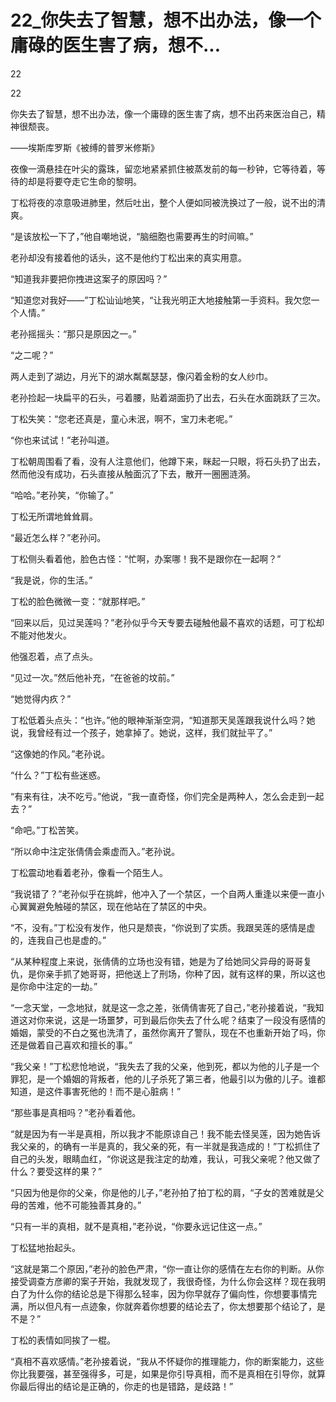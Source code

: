 # 22_你失去了智慧，想不出办法，像一个庸碌的医生害了病，想不...

22

22

你失去了智慧，想不出办法，像一个庸碌的医生害了病，想不出药来医治自己，精神很颓丧。

——埃斯库罗斯《被缚的普罗米修斯》

夜像一滴悬挂在叶尖的露珠，留恋地紧紧抓住被蒸发前的每一秒钟，它等待着，等待的却是将要夺走它生命的黎明。

丁松将夜的凉意吸进肺里，然后吐出，整个人便如同被洗换过了一般，说不出的清爽。

“是该放松一下了，”他自嘲地说，“脑细胞也需要再生的时间嘛。”

老孙却没有接着他的话头，这不是他约丁松出来的真实用意。

“知道我非要把你拽进这案子的原因吗？”

“知道您对我好——”丁松讪讪地笑，“让我光明正大地接触第一手资料。我欠您一个人情。”

老孙摇摇头：“那只是原因之一。”

“之二呢？”

两人走到了湖边，月光下的湖水粼粼瑟瑟，像闪着金粉的女人纱巾。

老孙捡起一块扁平的石头，弓着腰，贴着湖面扔了出去，石头在水面跳跃了三次。

丁松失笑：“您老还真是，童心未泯，啊不，宝刀未老呢。”

“你也来试试！”老孙叫道。

丁松朝周围看了看，没有人注意他们，他蹲下来，眯起一只眼，将石头扔了出去，然而他没有成功，石头直接从触面沉了下去，散开一圈圈涟漪。

“哈哈。”老孙笑，“你输了。”

丁松无所谓地耸耸肩。

“最近怎么样？”老孙问。

丁松侧头看着他，脸色古怪：“忙啊，办案哪！我不是跟你在一起啊？”

“我是说，你的生活。”

丁松的脸色微微一变：“就那样吧。”

“回来以后，见过吴莲吗？”老孙似乎今天专要去碰触他最不喜欢的话题，可丁松却不能对他发火。

他强忍着，点了点头。

“见过一次。”然后他补充，“在爸爸的坟前。”

“她觉得内疚？”

丁松低着头点头：“也许。”他的眼神渐渐空洞，“知道那天吴莲跟我说什么吗？她说，我曾经有过一个孩子，她拿掉了。她说，这样，我们就扯平了。”

“这像她的作风。”老孙说。

“什么？”丁松有些迷惑。

“有来有往，决不吃亏。”他说，“我一直奇怪，你们完全是两种人，怎么会走到一起去？”

“命吧。”丁松苦笑。

“所以命中注定张倩倩会乘虚而入。”老孙说。

丁松震动地看着老孙，像看一个陌生人。

“我说错了？”老孙似乎在挑衅，他冲入了一个禁区，一个自两人重逢以来便一直小心翼翼避免触碰的禁区，现在他站在了禁区的中央。

“不，没有。”丁松没有发作，他只是颓丧，“你说到了实质。我跟吴莲的感情是虚的，连我自己也是虚的。”

“从某种程度上来说，张倩倩的立场也没有错，她是为了给她同父异母的哥哥复仇，是你亲手抓了她哥哥，把他送上了刑场，你种了因，就有这样的果，所以这也是你命中注定的一劫。”

“一念天堂，一念地狱，就是这一念之差，张倩倩害死了自己，”老孙接着说，“我知道这对你来说，这是一场噩梦，可到最后你失去了什么呢？结束了一段没有感情的婚姻，蒙受的不白之冤也洗清了，虽然你离开了警队，现在不也重新开始了吗，你还是做着自己喜欢和擅长的事。”

“我父亲！”丁松悲怆地说，“我失去了我的父亲，他到死，都以为他的儿子是一个罪犯，是一个婚姻的背叛者，他的儿子杀死了第三者，他最引以为傲的儿子。谁都知道，是这件事害死他的！而不是心脏病！”

“那些事是真相吗？”老孙看着他。

“就是因为有一半是真相，所以我才不能原谅自己！我不能去怪吴莲，因为她告诉我父亲的，的确有一半是真的，我父亲的死，有一半就是我造成的！”丁松抓住了自己的头发，眼睛血红，“你说这是我注定的劫难，我认，可我父亲呢？他又做了什么？要受这样的果？”

“只因为他是你的父亲，你是他的儿子，”老孙拍了拍丁松的肩，“子女的苦难就是父母的苦难，他不可能独善其身的。”

“只有一半的真相，就不是真相，”老孙说，“你要永远记住这一点。”

丁松猛地抬起头。

“这就是第二个原因，”老孙的脸色严肃，“你一直让你的感情在左右你的判断。从你接受调查方彦卿的案子开始，我就发现了，我很奇怪，为什么你会这样？现在我明白了为什么你的结论总是下得那么轻率，因为你早就存了偏向性，你想要事情完满，所以但凡有一点迹象，你就奔着你想要的结论去了，你太想要那个结论了，是不是？”

丁松的表情如同挨了一棍。

“真相不喜欢感情。”老孙接着说，“我从不怀疑你的推理能力，你的断案能力，这些你比我要强，甚至强得多，可是，如果是你引导真相，而不是真相在引导你，就算你最后得出的结论是正确的，你走的也是错路，是歧路！”